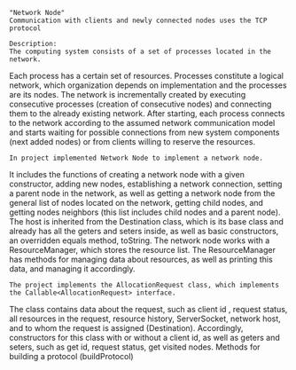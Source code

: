 	"Network Node"
	Communication with clients and newly connected nodes uses the TCP protocol

	Description:
    The computing system consists of a set of processes located in the network.
Each process has a certain set of resources. Processes constitute a logical network, which organization depends on implementation and the processes are its nodes.
The network is incrementally created by executing consecutive processes (creation of consecutive nodes) and connecting them to the already existing network.
After starting, each process connects to the network according to the assumed network communication model and starts waiting for possible connections from new system components (next added nodes) or from clients willing to reserve the resources.

    In project implemented Network Node to implement a network node.
It includes the functions of creating a network node with a given constructor,
adding new nodes, establishing a network connection, setting a parent node in the network,
as well as getting a network node from the general list of nodes located on the network,
getting child nodes, and getting nodes neighbors (this list includes child nodes and a parent node).
The host is inherited from the Destination class, which is its base class and already has all the geters and seters inside, as well as basic constructors, an overridden equals method, toString.
The network node works with a ResourceManager, which stores the resource list.
The ResourceManager has methods for managing data about resources, as well as printing this data, and managing it accordingly.

    The project implements the AllocationRequest class, which implements the Callable<AllocationRequest> interface.
The class contains data about the request, such as client id , request status, all resources in the request, resource history, ServerSocket, network host, and to whom the request is assigned (Destination).
Accordingly, constructors for this class with or without a client id, as well as geters and seters, such as get id, request status, get visited nodes.
Methods for building a protocol (buildProtocol)
	

